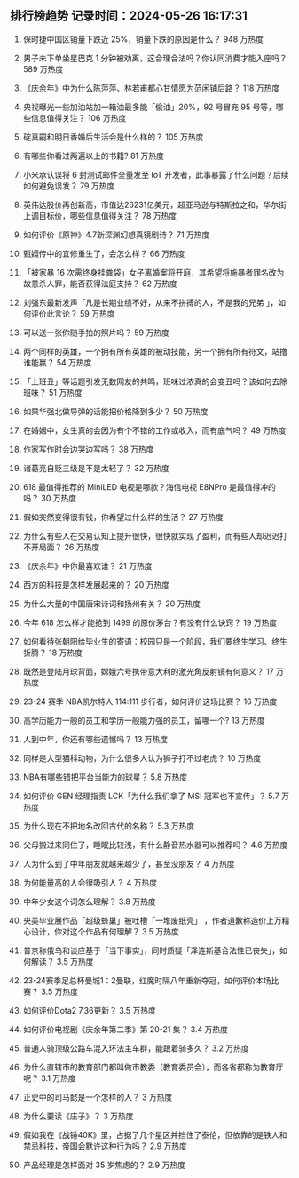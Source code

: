 
## 排行榜趋势 记录时间：2024-05-26 16:17:31
  
  1. 保时捷中国区销量下跌近 25%，销量下跌的原因是什么？ 948 万热度
    
  2. 男子未下单坐星巴克 1 分钟被劝离，这合理合法吗？你认同消费才能入座吗？ 589 万热度
    
  3. 《庆余年》中为什么陈萍萍、林若甫都心甘情愿为范闲铺后路？ 118 万热度
    
  4. 央视曝光一些加油站加一箱油最多能「偷油」20%，92 号冒充 95 号等，哪些信息值得关注？ 106 万热度
    
  5. 碇真嗣和明日香婚后生活会是什么样的？ 105 万热度
    
  6. 有哪些你看过两遍以上的书籍? 81 万热度
    
  7. 小米承认误将 6 封测试邮件全量发至 IoT 开发者，此事暴露了什么问题？后续如何避免误发？ 79 万热度
    
  8. 英伟达股价再创新高，市值达26231亿美元，超亚马逊与特斯拉之和，华尔街上调目标价，哪些信息值得关注？ 78 万热度
    
  9. 如何评价《原神》4.7新深渊幻想真镜剧诗？ 71 万热度
    
  10. 甄嬛传中的宜修重生了，会怎么样？ 66 万热度
    
  11. 「被家暴 16 次需终身挂粪袋」女子离婚案将开庭，其希望将施暴者罪名改为故意杀人罪，能否获得法庭支持？ 62 万热度
    
  12. 刘强东最新发声「凡是长期业绩不好，从来不拼搏的人，不是我的兄弟 」，如何评价此言论？ 59 万热度
    
  13. 可以送一张你随手拍的照片吗？ 59 万热度
    
  14. 两个同样的英雄，一个拥有所有英雄的被动技能，另一个拥有所有符文，站撸谁能赢？ 54 万热度
    
  15. 「上班丑」等话题引发无数网友的共鸣，班味过浓真的会变丑吗？该如何去除班味？ 51 万热度
    
  16. 如果华强北做导弹的话能把价格降到多少？ 50 万热度
    
  17. 在婚姻中，女生真的会因为有个不错的工作或收入，而有底气吗？ 49 万热度
    
  18. 作家写作时会边哭边写吗？ 38 万热度
    
  19. 诸葛亮自贬三级是不是太轻了？ 32 万热度
    
  20. 618 最值得推荐的 MiniLED 电视是哪款？海信电视 E8NPro 是最值得冲的吗？ 30 万热度
    
  21. 假如突然变得很有钱，你希望过什么样的生活？ 27 万热度
    
  22. 为什么有些人在交易认知上提升很快，很快就实现了盈利，而有些人却迟迟打不开局面？ 26 万热度
    
  23. 《庆余年》中你最喜欢谁？ 21 万热度
    
  24. 西方的科技是怎样发展起来的？ 20 万热度
    
  25. 为什么大量的中国唐宋诗词和扬州有关？ 20 万热度
    
  26. 今年 618 怎么样才能抢到 1499 的原价茅台？有没有什么诀窍？ 19 万热度
    
  27. 如何看待张朝阳给毕业生的寄语：校园只是一个阶段，我们要终生学习、终生折腾？ 18 万热度
    
  28. 既然是登陆月球背面，嫦娥六号携带意大利的激光角反射镜有何意义？ 17 万热度
    
  29. 23-24 赛季 NBA凯尔特人 114:111 步行者，如何评价这场比赛？ 16 万热度
    
  30. 高学历能力一般的员工和学历一般能力强的员工，留哪一个? 13 万热度
    
  31. 人到中年，你还有哪些遗憾吗？ 13 万热度
    
  32. 同样是大型猫科动物，为什么很多人认为狮子打不过老虎？ 10 万热度
    
  33. NBA有哪些错把平台当能力的球星？ 5.8 万热度
    
  34. 如何评价 GEN 经理指责 LCK「为什么我们拿了 MSI 冠军也不宣传」？ 5.7 万热度
    
  35. 为什么现在不把地名改回古代的名称？ 5.3 万热度
    
  36. 父母搬过来同住了，睡眠比较浅，有什么静音热水器可以推荐吗？ 4.6 万热度
    
  37. 人为什么到了中年朋友就越来越少了，甚至没朋友？ 4 万热度
    
  38. 为何能量高的人会很吸引人？ 4 万热度
    
  39. 中年少女这个词怎么理解？ 3.8 万热度
    
  40. 央美毕业展作品「超级蜂巢」被吐槽「一堆废纸壳」 ，作者道歉称造价上万精心设计，你对这个作品有何理解？ 3.5 万热度
    
  41. 普京称俄乌和谈应基于「当下事实」，同时质疑「泽连斯基合法性已丧失」，如何解读？ 3.5 万热度
    
  42. 23-24赛季足总杯曼城1：2曼联，红魔时隔八年重新夺冠，如何评价本场比赛？ 3.5 万热度
    
  43. 如何评价Dota2 7.36更新？ 3.5 万热度
    
  44. 如何评价电视剧《庆余年第二季》第 20-21 集？ 3.4 万热度
    
  45. 普通人骑顶级公路车混入环法主车群，能跟着骑多久？ 3.2 万热度
    
  46. 为什么直辖市的教育部门都叫做市教委（教育委员会），而各省都称为教育厅呢？ 3.1 万热度
    
  47. 正史中的司马懿是一个怎样的人？ 3 万热度
    
  48. 为什么要读《庄子》？ 3 万热度
    
  49. 假如我在《战锤40K》里，占据了几个星区并挡住了泰伦，但依靠的是铁人和禁忌科技，帝国会默许这种行为吗？ 2.9 万热度
    
  50. 产品经理是怎样面对 35 岁焦虑的？ 2.9 万热度
    
